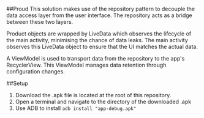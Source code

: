 ##Proud
This solution makes use of the repository pattern to decouple the data access layer from the user interface. The repository acts as a bridge between these two layers.

Product objects are wrapped by LiveData which observes the lifecycle of the main activity, minimising the chance of data leaks. The main activity observes this LiveData object to ensure that the UI matches the actual data.

A ViewModel is used to transport data from the repository to the app's RecyclerView. This ViewModel manages data retention through configuration changes.

##Setup
1. Download the .apk file is located at the root of this repository.
1. Open a terminal and navigate to the directory of the downloaded .apk
1. Use ADB to install <code>adb install "app-debug.apk"</code>

